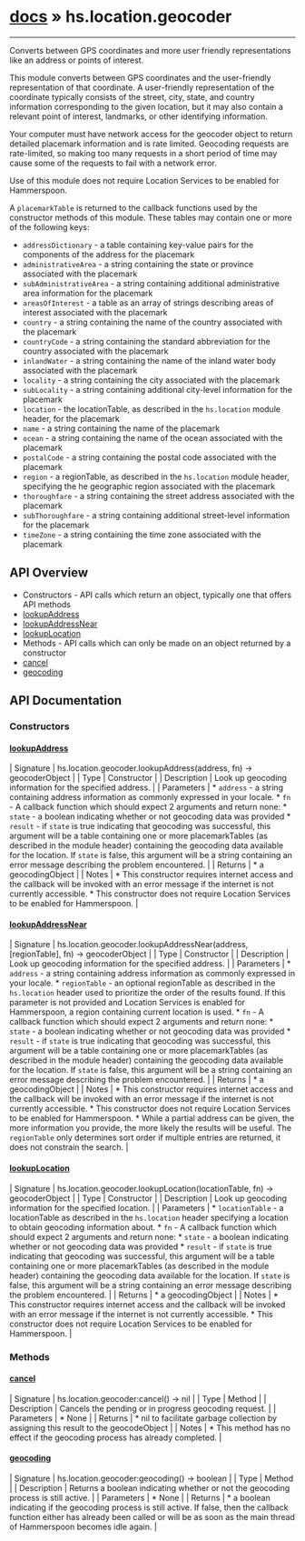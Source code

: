 # [docs](index.md) » hs.location.geocoder
---

Converts between GPS coordinates and more user friendly representations like an address or points of interest.

This module converts between GPS coordinates and the user-friendly representation of that coordinate. A user-friendly representation of the coordinate typically consists of the street, city, state, and country information corresponding to the given location, but it may also contain a relevant point of interest, landmarks, or other identifying information.

Your computer must have network access for the geocoder object to return detailed placemark information and is rate limited.  Geocoding requests are rate-limited, so making too many requests in a short period of time may cause some of the requests to fail with a network error.

Use of this module does not require Location Services to be enabled for Hammerspoon.

A `placemarkTable` is returned to the callback functions used by the constructor methods of this module.  These tables may contain one or more of the following keys:
 * `addressDictionary`     - a table containing key-value pairs for the components of the address for the placemark
 * `administrativeArea`    - a string containing the state or province associated with the placemark
 * `subAdministrativeArea` - a string containing additional administrative area information for the placemark
 * `areasOfInterest`       - a table as an array of strings describing areas of interest associated with the placemark
 * `country`               - a string containing the name of the country associated with the placemark
 * `countryCode`           - a string containing the standard abbreviation for the country associated with the placemark
 * `inlandWater`           - a string containing the name of the inland water body associated with the placemark
 * `locality`              - a string containing the city associated with the placemark
 * `subLocality`           - a string containing additional city-level information for the placemark
 * `location`              - the locationTable, as described in the `hs.location` module header, for the placemark
 * `name`                  - a string containing the name of the placemark
 * `ocean`                 - a string containing the name of the ocean associated with the placemark
 * `postalCode`            - a string containing the postal code associated with the placemark
 * `region`                - a regionTable, as described in the `hs.location` module header, specifying the he geographic region associated with the placemark
 * `thoroughfare`          - a string containing the street address associated with the placemark
 * `subThoroughfare`       - a string containing additional street-level information for the placemark
 * `timeZone`              - a string containing the time zone associated with the placemark

## API Overview
* Constructors - API calls which return an object, typically one that offers API methods
* [lookupAddress](#lookupAddress)
* [lookupAddressNear](#lookupAddressNear)
* [lookupLocation](#lookupLocation)
* Methods - API calls which can only be made on an object returned by a constructor
* [cancel](#cancel)
* [geocoding](#geocoding)

## API Documentation

### Constructors

#### [lookupAddress](#lookupAddress)
| Signature   | hs.location.geocoder.lookupAddress(address, fn) -> geocoderObject  |
| Type        | Constructor |
| Description | Look up geocoding information for the specified address. |
| Parameters |  * `address` - a string containing address information as commonly expressed in your locale. * `fn`      - A callback function which should expect 2 arguments and return none:   * `state`  - a boolean indicating whether or not geocoding data was provided   * `result` - if `state` is true indicating that geocoding was successful, this argument will be a table containing one or more placemarkTables (as described in the module header) containing the geocoding data available for the location.  If `state` is false, this argument will be a string containing an error message describing the problem encountered. | | Returns |  * a geocodingObject | | Notes |  * This constructor requires internet access and the callback will be invoked with an error message if the internet is not currently accessible. * This constructor does not require Location Services to be enabled for Hammerspoon. | 
#### [lookupAddressNear](#lookupAddressNear)
| Signature   | hs.location.geocoder.lookupAddressNear(address, [regionTable], fn) -> geocoderObject  |
| Type        | Constructor |
| Description | Look up geocoding information for the specified address. |
| Parameters |  * `address`     - a string containing address information as commonly expressed in your locale. * `regionTable` - an optional regionTable as described in the `hs.location` header used to prioritize the order of the results found.  If this parameter is not provided and Location Services is enabled for Hammerspoon, a region containing current location is used. * `fn`          - A callback function which should expect 2 arguments and return none:   * `state`  - a boolean indicating whether or not geocoding data was provided   * `result` - if `state` is true indicating that geocoding was successful, this argument will be a table containing one or more placemarkTables (as described in the module header) containing the geocoding data available for the location.  If `state` is false, this argument will be a string containing an error message describing the problem encountered. | | Returns |  * a geocodingObject | | Notes |  * This constructor requires internet access and the callback will be invoked with an error message if the internet is not currently accessible. * This constructor does not require Location Services to be enabled for Hammerspoon. * While a partial address can be given, the more information you provide, the more likely the results will be useful.  The `regionTable` only determines sort order if multiple entries are returned, it does not constrain the search. | 
#### [lookupLocation](#lookupLocation)
| Signature   | hs.location.geocoder.lookupLocation(locationTable, fn) -> geocoderObject  |
| Type        | Constructor |
| Description | Look up geocoding information for the specified location. |
| Parameters |  * `locationTable` - a locationTable as described in the `hs.location` header specifying a location to obtain geocoding information about. * `fn`            - A callback function which should expect 2 arguments and return none:   * `state`  - a boolean indicating whether or not geocoding data was provided   * `result` - if `state` is true indicating that geocoding was successful, this argument will be a table containing one or more placemarkTables (as described in the module header) containing the geocoding data available for the location.  If `state` is false, this argument will be a string containing an error message describing the problem encountered. | | Returns |  * a geocodingObject | | Notes |  * This constructor requires internet access and the callback will be invoked with an error message if the internet is not currently accessible. * This constructor does not require Location Services to be enabled for Hammerspoon. | 
### Methods

#### [cancel](#cancel)
| Signature   | hs.location.geocoder:cancel() -> nil  |
| Type        | Method |
| Description | Cancels the pending or in progress geocoding request. |
| Parameters |  * None | | Returns |  * nil to facilitate garbage collection by assigning this result to the geocodeObject | | Notes |  * This method has no effect if the geocoding process has already completed. | 
#### [geocoding](#geocoding)
| Signature   | hs.location.geocoder:geocoding() -> boolean  |
| Type        | Method |
| Description | Returns a boolean indicating whether or not the geocoding process is still active. |
| Parameters |  * None | | Returns |  * a boolean indicating if the geocoding process is still active.  If false, then the callback function either has already been called or will be as soon as the main thread of Hammerspoon becomes idle again. | 